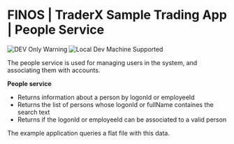 # FINOS | TraderX Sample Trading App | People Service

![DEV Only Warning](https://badgen.net/badge/warning/not-for-production/red) ![Local Dev Machine Supported](http://badgen.net/badge/local-dev/supported/green)

The people service is used for managing users in the system, and associating them with accounts.

__People service__
 * Returns information about a person by logonId or employeeId
 * Returns the list of persons whose logonId or fullName containes the search text
 * Returns if the logonId or employeeId can be associated to a valid person

The example application queries a flat file with this data.